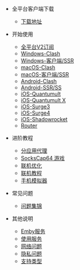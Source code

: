 - 全平台客户端下载

  - [下载地址](/resource/download)

- 开始使用

  - [全平台V2订阅](/docs/v2rayadd)
  - [Windows-Clash](/docs/clashwin)
  - [Windows-客户端/SSR](/docs/win)
  - [macOS-Clash](/docs/clashx)
  - [macOS-客户端/SSR](/docs/mac)
  - [Android-Clash](/docs/Clash-for-Android)
  - [Android-SSR/SS](/docs/android)
  - [iOS-Quantumult](/docs/ios-quan)
  - [iOS-Quantumult X](/docs/ios-quanx)
  - [iOS-Surge3](/docs/ios-surge3)
  - [iOS-Surge4](/docs/ios-surge4)
  - [iOS-Shadowrocket](/docs/ios-shadowrocket)
  - [Router](/docs/router)


- 进阶教程

  - [分应用代理](/advanced/proxifier-ssr)
  - [SocksCap64 游戏](/advanced/sockscap64-ssr)
  - [联机优化](/advanced/nat2)
  - [联机教程](/advanced/lian-ji-jiao-cheng)
  - [手机模拟器](/advanced/mo-ni-qi)

- 常见问题

  - [问题集锦](/other/q-a)

- 其他说明

  - [Emby服务](/other/emby)
  - [使用服务](/other/use-service)
  - [网络问题](/other/net)
  - [隐私问题](/other/privacy)
  - [支持类型](/other/support)
